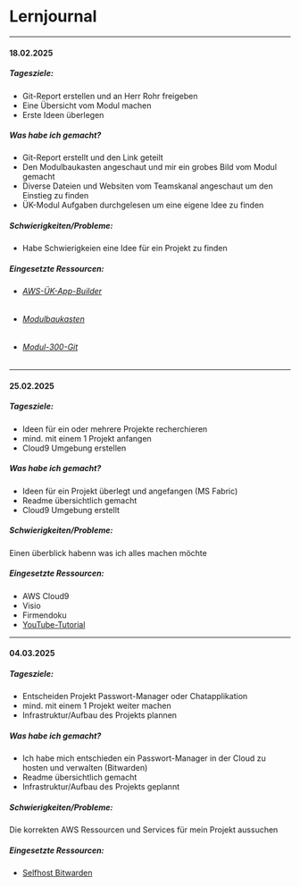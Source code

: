 # Lernjournal

---

#### 18.02.2025

##### Tagesziele:

- Git-Report erstellen und an Herr Rohr freigeben
- Eine Übersicht vom Modul machen
- Erste Ideen überlegen

##### Was habe ich gemacht?

- Git-Report erstellt und den Link geteilt
- Den Modulbaukasten angeschaut und mir ein grobes Bild vom Modul gemacht
- Diverse Dateien und Websiten vom Teamskanal angeschaut um den Einstieg zu finden
- ÜK-Modul Aufgaben durchgelesen um eine eigene Idee zu finden

##### Schwierigkeiten/Probleme:

- Habe Schwierigkeien eine Idee für ein Projekt zu finden

##### Eingesetzte Ressourcen:

- ###### [AWS-ÜK-App-Builder](https://aws-samples.github.io/cloud-app-builders-modules-german/einleitung/)
- ###### [Modulbaukasten](https://www.ict-berufsbildung.ch/services/modulbaukasten)
- ######  [Modul-300-Git](https://gitlab.com/ch-tbz-it/Stud/m300/m300-bivo2021)


---

#### 25.02.2025

##### Tagesziele:

- Ideen für ein oder mehrere Projekte recherchieren
- mind. mit einem 1 Projekt anfangen
- Cloud9 Umgebung erstellen



##### Was habe ich gemacht?

- Ideen für ein Projekt überlegt und angefangen (MS Fabric)
- Readme übersichtlich gemacht
- Cloud9 Umgebung erstellt



##### Schwierigkeiten/Probleme:

Einen überblick habenn was ich alles machen möchte

##### Eingesetzte Ressourcen:

- AWS Cloud9
- Visio
- Firmendoku
- [YouTube-Tutorial](https://www.youtube.com/watch?v=NkHNbtZIQbE)

---

#### 04.03.2025

##### Tagesziele:

- Entscheiden Projekt Passwort-Manager oder Chatapplikation
- mind. mit einem 1 Projekt weiter machen
- Infrastruktur/Aufbau des Projekts plannen



##### Was habe ich gemacht?

- Ich habe mich entschieden ein Passwort-Manager in der Cloud zu hosten und verwalten (Bitwarden)
- Readme übersichtlich gemacht
- Infrastruktur/Aufbau des Projekts geplannt



##### Schwierigkeiten/Probleme:

Die korrekten AWS Ressourcen und Services für mein Projekt aussuchen

##### Eingesetzte Ressourcen:

- [Selfhost Bitwarden](https://www.youtube.com/watch?v=SSLGa0LjTrA&t=0s)

